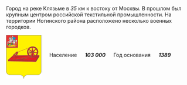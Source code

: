 <!--2021-10-21 00:49:04-->
Город на реке Клязьме в *35* км к востоку от Москвы.
В прошлом был крупным центром российской текстильной промышленности.
На территории Ногинского района расположено несколько военных городков.

<img src="/posts/Места Подмосковья/im/Noginsk.gif" align="middle" width="96px"> &emsp; 
Население &emsp; ***103 000*** &emsp;
Год основания &emsp; ***1389***